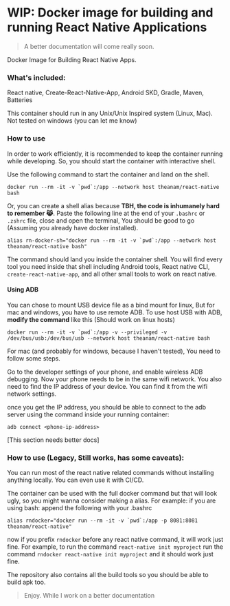 # WIP: Docker image for building and running React Native Applications

> A better documentation will come really soon.

Docker Image for Building React Native Apps. 

### What's included:

React native, Create-React-Native-App, Android SKD, Gradle, Maven, Batteries

This container should run in any Unix/Unix Inspired system (Linux, Mac). Not tested on windows (you can let me know)
### How to use

In order to work efficiently, it is recommended to keep the container running while developing. So, you should start the container with interactive shell. 

Use the following command to start the container and land on the shell.

    docker run --rm -it -v `pwd`:/app --network host theanam/react-native bash

Or, you can create a shell alias because **TBH, the code is inhumanely hard to remember 😹**. Paste the following line at the end of your `.bashrc` or `.zshrc` file, close and open the terminal, You should be good to go (Assuming you already have docker installed).

    alias rn-docker-sh="docker run --rm -it -v `pwd`:/app --network host theanam/react-native bash"

The command should land you inside the container shell. You will find every tool you need inside that shell including Android tools, React native CLI, `create-react-native-app`, and all other small tools to work on react native. 

#### Using ADB

You can chose to mount USB device file as a bind mount for linux, But for mac and windows, you have to use remote ADB. To use host USB with ADB, **modify the command** like this (Should work on linux hosts) 

    docker run --rm -it -v `pwd`:/app -v --privileged -v /dev/bus/usb:/dev/bus/usb --network host theanam/react-native bash

For mac (and probably for windows, because I haven't tested), You need to follow some steps. 

Go to the developer settings of your phone, and enable wireless ADB debugging. Now your phone needs to be in the same wifi network. You also need to find the IP address of your device. You can find it from the wifi network settings.

once you get the IP address, you should be able to connect to the adb server using the command inside your running container:

    adb connect <phone-ip-address>

[This section needs better docs]

### How to use (Legacy, Still works, has some caveats): 

You can run most of the react native related commands without installing anything locally. You can even use it with CI/CD.

The container can be used with the full docker command but that will look ugly, so you might wanna consider making a alias. For example: if you are using bash: append the following with your .bashrc

    alias rndocker="docker run --rm -it -v `pwd`:/app -p 8081:8081 theanam/react-native"

now if you prefix `rndocker` before any react native command, it will work just fine. For example, to run the command `react-native init myproject` run the command `rndocker react-native init myproject` and it should work just fine.

The repository also contains all the build tools so you should be able to build apk too.

> Enjoy. While I work on a better documentation